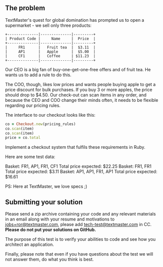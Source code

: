 ## The problem

TextMaster's quest for global domination has prompted us to open a supermarket - we sell only three products:

```
+--------------|--------------|---------+
| Product Code |     Name     |  Price  |
+--------------|--------------|---------+
|     FR1      |   Fruit tea  |  $3.11  |
|     AP1      |   Apple      |  $5.00  |
|     CF1      |   Coffee     | $11.23  |
+--------------|--------------|---------+
```

Our CEO is a big fan of buy-one-get-one-free offers and of fruit tea. He wants us to add a rule to do this.

The COO, though, likes low prices and wants people buying apple to get a price 
discount for bulk purchases. If you buy 3 or more apples, the price should drop to $4.50.
Our check-out can scan items in any order, and because the CEO and COO change 
their minds often, it needs to be flexible regarding our pricing rules.

The interface to our checkout looks like this:

```ruby
co = Checkout.new(pricing_rules)
co.scan(item)
co.scan(item)
price = co.total
```

Implement a checkout system that fulfils these requirements in Ruby.

Here are some test data:

Basket: FR1, AP1, FR1, CF1
Total price expected: $22.25
Basket: FR1, FR1
Total price expected: $3.11
Basket: AP1, AP1, FR1, AP1
Total price expected: $16.61

PS: Here at TextMaster, we love specs ;)

## Submitting your solution

Please send a zip archive containing your code and any relevant materials
in an email along with your resume and motivations to jobs+ror@textmaster.com, please add
tech-test@textmaster.com in CC. **Please do not put your solutions on GitHub.**

The purpose of this test is to verify your abilities to code and see how you architect an application.

Finally, please note that even if you have questions about the test we will not answer them, do what you think is best.
